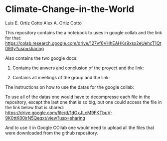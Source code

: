 # Climate-Change-in-the-World
Luis E. Ortiz Cotto
Alex A. Ortiz Cotto

This repository contains the a notebook to uses in google collab and the link for that:
https://colab.research.google.com/drive/127vf6VHhEAHKs9xsx2eUehcT1Qt09Ity?usp=sharing

Also contains the two google docs:
1) Contains the anwers and conclusion of the proyect and the link:

2) Contains all meetings of the group and the link:

The instructions on how to use the datas for the google collab:

To use all of the datas one would have to decompresse each file in the repository,
except the last one that is so big, but one could access the file in the link below that is shared:
https://drive.google.com/file/d/1dOxJLcM9FKTbuV-9K0ttK00irN5Qeqxt/view?usp=sharing

And to use it in Google COllab one would need to upload all the files that were downloaded
from the github repository.
